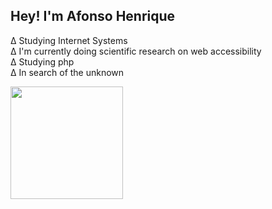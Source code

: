 ## Hey! I'm Afonso Henrique 

Δ Studying Internet Systems</br>
Δ I'm currently doing scientific research on web accessibility</br>
Δ Studying php </br>
Δ In search of the unknown



 <div>
  <a href="https://github.com/aefonso">
  <img height="180em" src="https://github-readme-stats.vercel.app/api?username=aefonso&show_icons=true&theme=dracula&include_all_commits=true&count_private=true"/>
 
</div>
 


  

